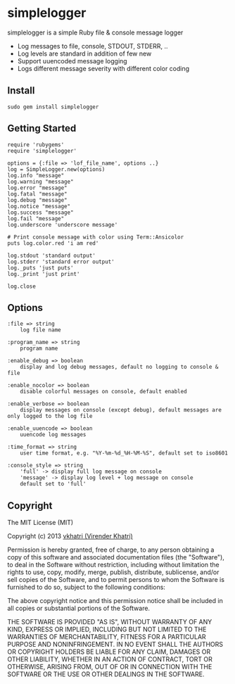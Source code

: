 simplelogger
============

simplelogger is a simple Ruby file &amp; console message logger 


* Log messages to file, console, STDOUT, STDERR, ..
* Log levels are standard in addition of few new
* Support uuencoded message logging
* Logs different message severity with different color coding 


## Install

    sudo gem install simplelogger

## Getting Started

    require 'rubygems'
    require 'simplelogger'

    options = {:file => 'lof_file_name', options ..}
    log = SimpleLogger.new(options)
    log.info "message"
    log.warning "message"
    log.error "message"
    log.fatal "message"
    log.debug "message"
    log.notice "message"
    log.success "message"
    log.fail "message"
    log.underscore 'underscore message'
    
    # Print console message with color using Term::Ansicolor 
    puts log.color.red 'i am red'
    
    log.stdout 'standard output'
    log.stderr 'standard error output'
    log._puts 'just puts'
    log._print 'just print'
		
    log.close

## Options

    :file => string
        log file name

    :program_name => string
        program name

    :enable_debug => boolean
        display and log debug messages, default no logging to console & file

    :enable_nocolor => boolean
        disable colorful messages on console, default enabled

    :enable_verbose => boolean
        display messages on console (except debug), default messages are only logged to the log file

    :enable_uuencode => boolean
        uuencode log messages

    :time_format => string
        user time format, e.g. "%Y-%m-%d_%H-%M-%S", default set to iso8601

    :console_style => string
        'full' -> display full log message on console
        'message' -> display log level + log message on console
        default set to 'full'


## Copyright

The MIT License (MIT)

Copyright (c) 2013 [vkhatri (Virender Khatri)](http://github.com/vkhatri)

Permission is hereby granted, free of charge, to any person obtaining
a copy of this software and associated documentation files (the
"Software"), to deal in the Software without restriction, including
without limitation the rights to use, copy, modify, merge, publish,
distribute, sublicense, and/or sell copies of the Software, and to
permit persons to whom the Software is furnished to do so, subject to
the following conditions:

The above copyright notice and this permission notice shall be
included in all copies or substantial portions of the Software.

THE SOFTWARE IS PROVIDED "AS IS", WITHOUT WARRANTY OF ANY KIND,
EXPRESS OR IMPLIED, INCLUDING BUT NOT LIMITED TO THE WARRANTIES OF
MERCHANTABILITY, FITNESS FOR A PARTICULAR PURPOSE AND
NONINFRINGEMENT. IN NO EVENT SHALL THE AUTHORS OR COPYRIGHT HOLDERS BE
LIABLE FOR ANY CLAIM, DAMAGES OR OTHER LIABILITY, WHETHER IN AN ACTION
OF CONTRACT, TORT OR OTHERWISE, ARISING FROM, OUT OF OR IN CONNECTION
WITH THE SOFTWARE OR THE USE OR OTHER DEALINGS IN THE SOFTWARE.
